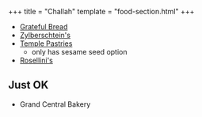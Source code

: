 +++
title = "Challah"
template = "food-section.html"
+++

- [Grateful Bread](https://gratefulbreadbaking.com/)
- [Zylberschtein's](https://www.zylberschtein.com/)
- [Temple Pastries](https://www.templepastries.com/)
    - only has sesame seed option
- [Rosellini's](https://rosellinis.com/)

## Just OK
- Grand Central Bakery